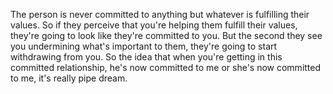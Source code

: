 The person is never committed to anything but whatever is fulfilling their values. So if they perceive that you're helping them fulfill their values, they're going to look like they're committed to you. But the second they see you undermining what's important to them, they're going to start withdrawing from you. So the idea that when you're getting in this committed relationship, he's now committed to me or she's now committed to me, it's really pipe dream.